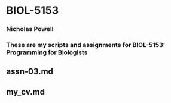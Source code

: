 # BIOL-5153
### Nicholas Powell

### These are my scripts and assignments for BIOL-5153: Programming for Biologists


## **assn-03.md**

## **my_cv.md**
